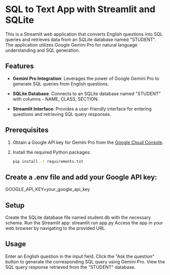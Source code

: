 # SQL to Text App with Streamlit and SQLite

This is a Streamlit web application that converts English questions into SQL queries and retrieves data from an SQLite database named "STUDENT". The application utilizes Google Gemini Pro for natural language understanding and SQL generation.

## Features

- **Gemini Pro Integration**: Leverages the power of Google Gemini Pro to generate SQL queries from English questions.

- **SQLite Database**: Connects to an SQLite database named "STUDENT" with columns - NAME, CLASS, SECTION.

- **Streamlit Interface**: Provides a user-friendly interface for entering questions and retrieving SQL query responses.

## Prerequisites

1. Obtain a Google API key for Gemini Pro from the [Google Cloud Console](https://console.cloud.google.com/).

2. Install the required Python packages:

   ```bash
   pip install -r requirements.txt

## Create a .env file and add your Google API key:

GOOGLE_API_KEY=your_google_api_key

## Setup

Create the SQLite database file named student.db with the necessary schema.
Run the Streamlit app:
streamlit run app.py
Access the app in your web browser by navigating to the provided URL.

## Usage

Enter an English question in the input field.
Click the "Ask the question" button to generate the corresponding SQL query using Gemini Pro.
View the SQL query response retrieved from the "STUDENT" database.

